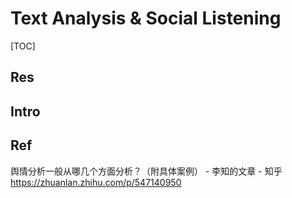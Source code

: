 # Text Analysis & Social Listening

[TOC]



## Res


## Intro


## Ref
舆情分析一般从哪几个方面分析？（附具体案例） - 李知的文章 - 知乎 https://zhuanlan.zhihu.com/p/547140950

